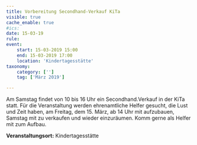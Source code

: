 ```yaml
---
title: Vorbereitung Secondhand-Verkauf KiTa
visible: true
cache_enable: true
#ics: 
date: 15-03-19
rule: 
event:
	start: 15-03-2019 15:00
	end: 15-03-2019 17:00
	location: 'Kindertagesstätte'
taxonomy:
	category: ['']
	tag: ['März 2019']

---
```

Am Samstag findet von 10 bis 16 Uhr ein Secondhand.Verkauf in der KiTa statt. Für die Veranstaltung werden ehrenamtliche Helfer gesucht, die Lust und Zeit haben, am Freitag, dem 15. März, ab 14 Uhr mit aufzubauen, Samstag mit zu verkaufen und wieder einzuräumen. Komm gerne als Helfer mit zum Aufbau.


**Veranstaltungsort:** Kindertagesstätte

